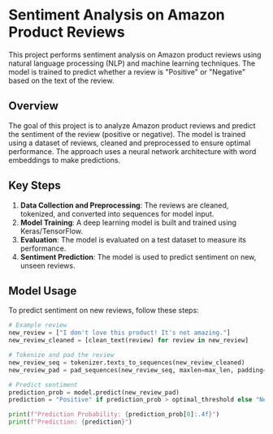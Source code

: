 # Sentiment Analysis on Amazon Product Reviews

This project performs sentiment analysis on Amazon product reviews using natural language processing (NLP) and machine learning techniques. The model is trained to predict whether a review is "Positive" or "Negative" based on the text of the review.

## Overview

The goal of this project is to analyze Amazon product reviews and predict the sentiment of the review (positive or negative). The model is trained using a dataset of reviews, cleaned and preprocessed to ensure optimal performance. The approach uses a neural network architecture with word embeddings to make predictions.

## Key Steps

1. **Data Collection and Preprocessing**: The reviews are cleaned, tokenized, and converted into sequences for model input.
2. **Model Training**: A deep learning model is built and trained using Keras/TensorFlow.
3. **Evaluation**: The model is evaluated on a test dataset to measure its performance.
4. **Sentiment Prediction**: The model is used to predict sentiment on new, unseen reviews.

## Model Usage

To predict sentiment on new reviews, follow these steps:

```python
# Example review
new_review = ["I don't love this product! It's not amazing."]
new_review_cleaned = [clean_text(review) for review in new_review]

# Tokenize and pad the review
new_review_seq = tokenizer.texts_to_sequences(new_review_cleaned)
new_review_pad = pad_sequences(new_review_seq, maxlen=max_len, padding='post', truncating='post')

# Predict sentiment
prediction_prob = model.predict(new_review_pad)
prediction = "Positive" if prediction_prob > optimal_threshold else "Negative"

print(f"Prediction Probability: {prediction_prob[0]:.4f}")
print(f"Prediction: {prediction}")
